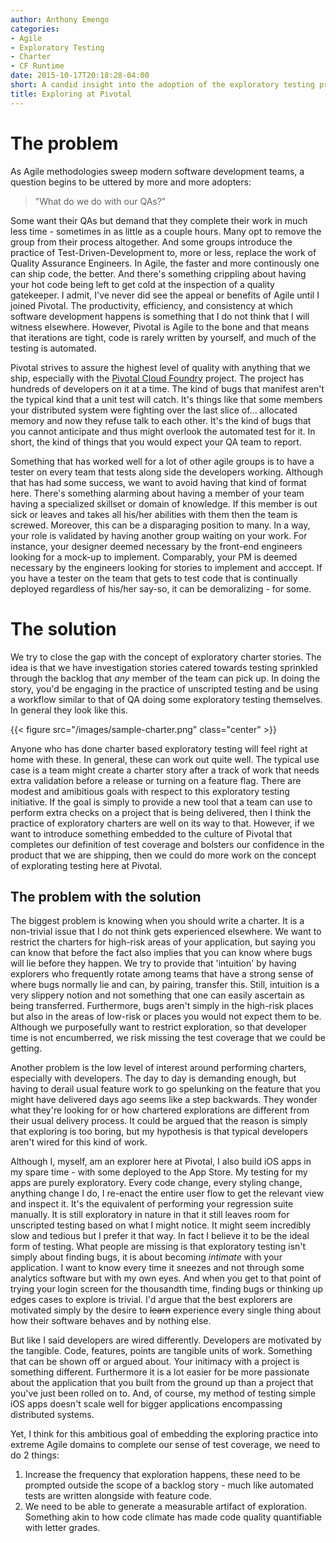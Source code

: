 ```yaml
---
author: Anthony Emengo
categories:
- Agile
- Exploratory Testing
- Charter
- CF Runtime
date: 2015-10-17T20:18:28-04:00
short: A candid insight into the adoption of the exploratory testing practice at Pivotal Labs.
title: Exploring at Pivotal
---
```


# The problem

As Agile methodologies sweep modern software development teams, a question begins to be uttered by more and more adopters:

> "What do we do with our QAs?"

Some want their QAs but demand that they complete their work in much less time - sometimes in as little as a couple hours. Many opt to remove the group from their process altogether. And some groups introduce the practice of Test-Driven-Development to, more or less, replace the work of Quality Assurance Engineers. In Agile, the faster and more continously one can ship code, the better. And there's something crippling about having your hot code being left to get cold at the inspection of a quality gatekeeper. I admit, I've never did see the appeal or benefits of Agile until I joined Pivotal. The productivity, efficiency, and consistency at which software development happens is something that I do not think that I will witness elsewhere. However, Pivotal is Agile to the bone and that means that iterations are tight, code is rarely written by yourself, and much of the testing is automated.

Pivotal strives to assure the highest level of quality with anything that we ship, especially with the [Pivotal Cloud Foundry](http://pivotal.io/platform) project. The project has hundreds of developers on it at a time. The kind of bugs that manifest aren't the typical kind that a unit test will catch. It's things like that some members your distributed system were fighting over the last slice of... allocated memory and now they refuse talk to each other. It's the kind of bugs that you cannot anticipate and thus might overlook the automated test for it. In short, the kind of things that you would expect your QA team to report.

Something that has worked well for a lot of other agile groups is to have a tester on every team that tests along side the developers working. Although that has had some success, we want to avoid having that kind of format here. There's something alarming about having a member of your team having a specialized skillset or domain of knowledge. If this member is out sick or leaves and takes all his/her abilities with them then the team is screwed. Moreover, this can be a disparaging position to many. In a way, your role is validated by having another group waiting on your work. For instance, your designer deemed necessary by the front-end engineers looking for a mock-up to implement. Comparably, your PM is deemed necessary by the engineers looking for stories to implement and acccept. If you have a tester on the team that gets to test code that is continually deployed regardless of his/her say-so, it can be demoralizing - for some.

# The solution

We try to close the gap with the concept of exploratory charter stories. The idea is that we have investigation stories catered towards testing sprinkled through the backlog that *any* member of the team can pick up. In doing the story, you'd be engaging in the practice of unscripted testing and be using a workflow similar to that of QA doing some exploratory testing themselves. In general they look like this.

{{< figure src="/images/sample-charter.png" class="center" >}}

Anyone who has done charter based exploratory testing will feel right at home with these. In general, these can work out quite well. The typical use case is a team might create a charter story after a track of work that needs extra validation before a release or turning on a feature flag. There are modest and amibitious goals with respect to this exploratory testing initiative. If the goal is simply to provide a new tool that a team can use to perform extra checks on a project that is being delivered, then I think the practice of exploratory charters are well on its way to that. However, if we want to introduce something embedded to the culture of Pivotal that completes our definition of test coverage and bolsters our confidence in the product that we are shipping, then we could do more work on the concept of explorating testing here at Pivotal.

## The problem with the solution

The biggest problem is knowing when you should write a charter. It is a non-trivial issue that I do not think gets experienced elsewhere. We want to restrict the charters for high-risk areas of your application, but saying you can know that before the fact also implies that you can know where bugs will lie before they happen. We try to provide that 'intuition' by having explorers who frequently rotate among teams that have a strong sense of where bugs normally lie and can, by pairing, transfer this. Still, intuition is a very slippery notion and not something that one can easily ascertain as being transferred. Furthermore, bugs aren't simply in the high-risk places but also in the areas of low-risk or places you would not expect them to be. Although we purposefully want to restrict exploration, so that developer time is not encumberred, we risk missing the test coverage that we could be getting.

Another problem is the low level of interest around performing charters, especially with developers. The day to day is demanding enough, but having to derail usual feature work to go spelunking on the feature that you might have delivered days ago seems like a step backwards. They wonder what they're looking for or how chartered explorations are different from their usual delivery process. It could be argued that the reason is simply that exploring is too boring, but my hypothesis is that typical developers aren't wired for this kind of work.

Although I, myself, am an explorer here at Pivotal, I also build iOS apps in my spare time - with some deployed to the App Store. My testing for my apps are purely exploratory. Every code change, every styling change, anything change I do, I re-enact the entire user flow to get the relevant view and inspect it. It's the equivalent of performing your regression suite manually. It is still exploratory in nature in that it still leaves room for unscripted testing based on what I might notice. It might seem incredibly slow and tedious but I prefer it that way. In fact I believe it to be the ideal form of testing. What people are missing is that exploratory testing isn't simply about finding bugs, it is about becoming _intimate_ with your application. I want to know every time it sneezes and not through some analytics software but with my own eyes. And when you get to that point of trying your login screen for the thousandth time, finding bugs or thinking up edges cases to explore is trivial. I'd argue that the best explorers are motivated simply by the desire to ~~learn~~ experience every single thing about how their software behaves and by nothing else.

But like I said developers are wired differently. Developers are motivated by the tangible. Code, features, points are tangible units of work. Something that can be shown off or argued about. Your initimacy with a project is something different. Furthermore it is a lot easier for be more passionate about the application that you built from the ground up than a project that you've just been rolled on to. And, of course, my method of testing simple iOS apps doesn't scale well for bigger applications encompassing distributed systems. 

Yet, I think for this ambitious goal of embedding the exploring practice into extreme Agile domains to complete our sense of test coverage, we need to do 2 things:

1. Increase the frequency that exploration happens, these need to be prompted outside the scope of a backlog story - much like automated tests are written alongside with feature code.
1. We need to be able to generate a measurable artifact of exploration. Something akin to how code climate has made code quality quantifiable with letter grades.

